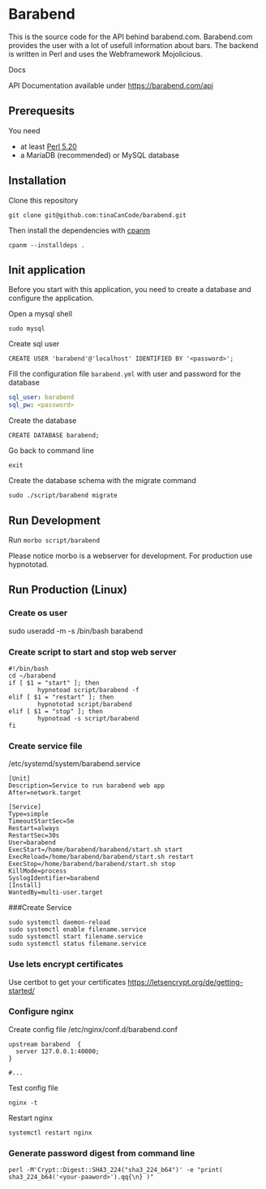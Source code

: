 # Barabend

This is the source code for the API behind barabend.com. Barabend.com provides the user with a lot of usefull information about bars.
The backend is written in Perl and uses the Webframework Mojolicious.

Docs

API Documentation available under https://barabend.com/api

## Prerequesits

You need 
* at least [Perl 5.20](https://perl.org)
* a MariaDB (recommended) or MySQL database

## Installation

Clone this repository

```
git clone git@github.com:tinaCanCode/barabend.git
```

Then install the dependencies with [cpanm](https://metacpan.org/pod/cpanm)

```
cpanm --installdeps .
```

## Init application

Before you start with this application, you need to create a database and
configure the application.

Open a mysql shell

```
sudo mysql
```

Create sql user

```
CREATE USER 'barabend'@'localhost' IDENTIFIED BY '<password>';
```

Fill the configuration file  `barabend.yml` with user and password for the database

```yaml
sql_user: barabend
sql_pw: <password>
```

Create the database

```
CREATE DATABASE barabend;
```

Go back to command line

```
exit
```

Create the database schema with the migrate command

```
sudo ./script/barabend migrate
```

## Run Development

Run `morbo script/barabend`

Please notice morbo is a webserver for development. For production use hypnototad. 

## Run Production (Linux)

### Create os user
sudo useradd -m -s /bin/bash barabend

### Create script to start and stop web server
```
#!/bin/bash
cd ~/barabend
if [ $1 = "start" ]; then
        hypnotoad script/barabend -f
elif [ $1 = "restart" ]; then
        hypnototad script/barabend
elif [ $1 = "stop" ]; then
        hypnotoad -s script/barabend
fi
```

### Create service file
/etc/systemd/system/barabend.service

```
[Unit]
Description=Service to run barabend web app
After=network.target

[Service]
Type=simple
TimeoutStartSec=5m
Restart=always
RestartSec=30s
User=barabend
ExecStart=/home/barabend/barabend/start.sh start
ExecReload=/home/barabend/barabend/start.sh restart
ExecStop=/home/barabend/barabend/start.sh stop
KillMode=process
SyslogIdentifier=barabend
[Install]
WantedBy=multi-user.target

```
###Create Service

```
sudo systemctl daemon-reload
sudo systemctl enable filename.service
sudo systemctl start filename.service
sudo systemctl status filemane.service
```

### Use lets encrypt certificates
Use certbot to get your certificates
https://letsencrypt.org/de/getting-started/

### Configure nginx
Create config file 
 /etc/nginx/conf.d/barabend.conf
```
upstream barabend  {
  server 127.0.0.1:40000;
}

#...

```

Test config file
```
nginx -t
```

Restart nginx
```
systemctl restart nginx
```

### Generate password digest from command line

```
perl -M'Crypt::Digest::SHA3_224("sha3_224_b64")' -e "print( sha3_224_b64('<your-paaword>').qq{\n} )"
```